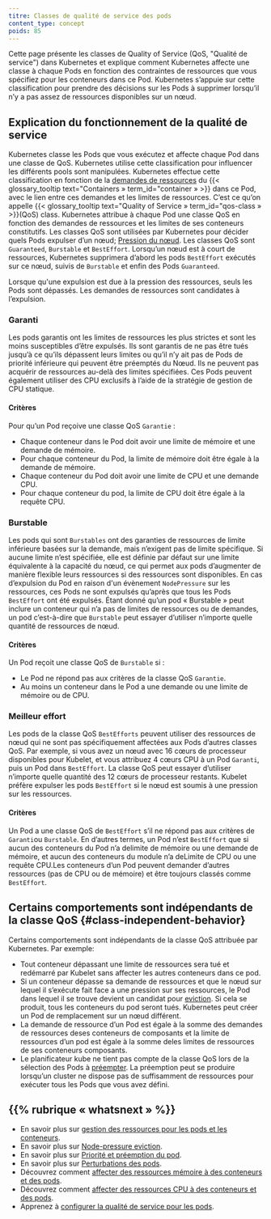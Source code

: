 ```yaml
---
titre: Classes de qualité de service des pods
content_type: concept
poids: 85
---
```


Cette page présente les classes de Quality of Service (QoS, "Qualité de service") dans Kubernetes et explique comment Kubernetes affecte une classe à chaque Pods en fonction des contraintes de ressources que vous spécifiez pour les conteneurs dans ce Pod. Kubernetes s’appuie sur cette classification pour prendre des décisions sur les Pods à supprimer lorsqu’il n’y a pas assez de ressources disponibles sur un nœud.

## Explication du fonctionnement de la qualité de service

Kubernetes classe les Pods que vous exécutez et affecte chaque Pod dans une classe de QoS. Kubernetes utilise cette classification pour influencer les différents pools sont manipulées. Kubernetes effectue cette classification en fonction de la [demandes de ressources](/docs/concepts/configuration/manage-resources-containers/) du {{< glossary_tooltip text="Containers » term_id="container » >}} dans ce Pod, avec le lien entre ces demandes et les limites de ressources. C’est ce qu’on appelle {{< glossary_tooltip text="Quality of Service » term_id="qos-class » >}}(QoS) class. Kubernetes attribue à chaque Pod une classe QoS en fonction des demandes de ressources et les limites de ses conteneurs constitutifs. Les classes QoS sont utilisées par Kubernetes pour décider quels Pods expulser d’un nœud; [Pression du nœud](/docs/concepts/scheduling-eviction/node-pressure-eviction/). Les classes QoS sont `Guaranteed`, `Burstable` et `BestEffort`. Lorsqu’un nœud est à court de ressources, Kubernetes supprimera d’abord les pods `BestEffort` exécutés sur ce nœud, suivis de `Burstable` et enfin des Pods `Guaranteed`. 

Lorsque qu'une expulsion est due à la pression des ressources, seuls les Pods sont dépassés. Les demandes de ressources sont candidates à l’expulsion.

### Garanti

Les pods garantis ont les limites de ressources les plus strictes et sont les moins susceptibles d’être expulsés. Ils sont garantis de ne pas être tués jusqu’à ce qu’ils dépassent leurs limites ou qu’il n’y ait pas de Pods de priorité inférieure qui peuvent être préemptés du Nœud. Ils ne peuvent pas acquérir de ressources au-delà des limites spécifiées. Ces Pods peuvent également utiliser des CPU exclusifs à l’aide de la stratégie de gestion de CPU statique.

#### Critères

Pour qu’un Pod reçoive une classe QoS `Garantie` :

- Chaque conteneur dans le Pod doit avoir une limite de mémoire et une demande de mémoire.
- Pour chaque conteneur du Pod, la limite de mémoire doit être égale à la demande de mémoire.
- Chaque conteneur du Pod doit avoir une limite de CPU et une demande CPU.
- Pour chaque conteneur du pod, la limite de CPU doit être égale à la requête CPU.

### Burstable

Les pods qui sont `Burstables` ont des garanties de ressources de limite inférieure basées sur la demande, mais n’exigent pas de limite spécifique. Si aucune limite n’est spécifiée, elle est définie par défaut sur une limite équivalente à la capacité du nœud, ce qui permet aux pods d’augmenter de manière flexible leurs ressources si des ressources sont disponibles. En cas d’expulsion du Pod en raison d'un évènement `NodePressure` sur les ressources, ces Pods ne sont expulsés qu’après que tous les Pods `BestEffort` ont été expulsés. Étant donné qu’un pod « Burstable » peut inclure un conteneur qui n’a pas de limites de ressources ou de demandes, un pod c’est-à-dire que `Burstable` peut essayer d’utiliser n’importe quelle quantité de ressources de nœud.

#### Critères

Un Pod reçoit une classe QoS de `Burstable` si :

- Le Pod ne répond pas aux critères de la classe QoS `Garantie`.
- Au moins un conteneur dans le Pod a une demande ou une limite de mémoire ou de CPU.

### Meilleur effort

Les pods de la classe QoS `BestEfforts` peuvent utiliser des ressources de nœud qui ne sont pas spécifiquement affectées aux Pods d’autres classes QoS. Par exemple, si vous avez un nœud avec 16 cœurs de processeur disponibles pour Kubelet, et vous attribuez 4 cœurs CPU à un Pod `Garanti`, puis un Pod dans `BestEffort`. La classe QoS peut essayer d’utiliser n’importe quelle quantité des 12 cœurs de processeur restants. Kubelet préfère expulser les pods `BestEffort` si le nœud est soumis à une pression sur les ressources.

#### Critères

Un Pod a une classe QoS de `BestEffort` s’il ne répond pas aux critères de `Garanti`ou `Burstable`. En d’autres termes, un Pod n’est `BestEffort` que si aucun des conteneurs du Pod n’a delimite de mémoire ou une demande de mémoire, et aucun des conteneurs du module n’a deLimite de CPU ou une requête CPU.Les conteneurs d’un Pod peuvent demander d’autres ressources (pas de CPU ou de mémoire) et être toujours classés comme `BestEffort`.

## Certains comportements sont indépendants de la classe QoS {#class-independent-behavior}

Certains comportements sont indépendants de la classe QoS attribuée par Kubernetes. Par exemple:

- Tout conteneur dépassant une limite de ressources sera tué et redémarré par Kubelet sans affecter les autres conteneurs dans ce pod.
- Si un conteneur dépasse sa demande de ressources et que le nœud sur lequel il s’exécute fait face a une pression sur ses ressources, le Pod dans lequel il se trouve devient un candidat pour [eviction](/docs/concepts/scheduling-eviction/node-pressure-eviction/). Si cela se produit, tous les conteneurs du pod seront tués. Kubernetes peut créer un Pod de remplacement sur un nœud différent.
- La demande de ressource d’un Pod est égale à la somme des demandes de ressources deses conteneurs de composants et la limite de ressources d’un pod est égale à la somme deles limites de ressources de ses conteneurs composants.
- Le planificateur kube ne tient pas compte de la classe QoS lors de la sélection des Pods à [préempter](/docs/concepts/scheduling-eviction/pod-priority-preemption/#preemption). La préemption peut se produire lorsqu’un cluster ne dispose pas de suffisamment de ressources pour exécuter tous les Pods que vous avez défini.

## {{% rubrique « whatsnext » %}}

- En savoir plus sur [gestion des ressources pour les pods et les conteneurs](/docs/concepts/configuration/manage-resources-containers/).
- En savoir plus sur [Node-pressure eviction](/docs/concepts/scheduling-eviction/node-pressure-eviction/).
- En savoir plus sur [Priorité et préemption du pod](/docs/concepts/scheduling-eviction/pod-priority-preemption/).
- En savoir plus sur [Perturbations des pods](/docs/concepts/workloads/pods/disruptions/).
- Découvrez comment [affecter des ressources mémoire à des conteneurs et des pods](/docs/tasks/configure-pod-container/assign-memory-resource/).
- Découvrez comment [affecter des ressources CPU à des conteneurs et des pods](/docs/tasks/configure-pod-container/assign-cpu-resource/).
- Apprenez à [configurer la qualité de service pour les pods](/docs/tasks/configure-pod-container/quality-service-pod/). 
